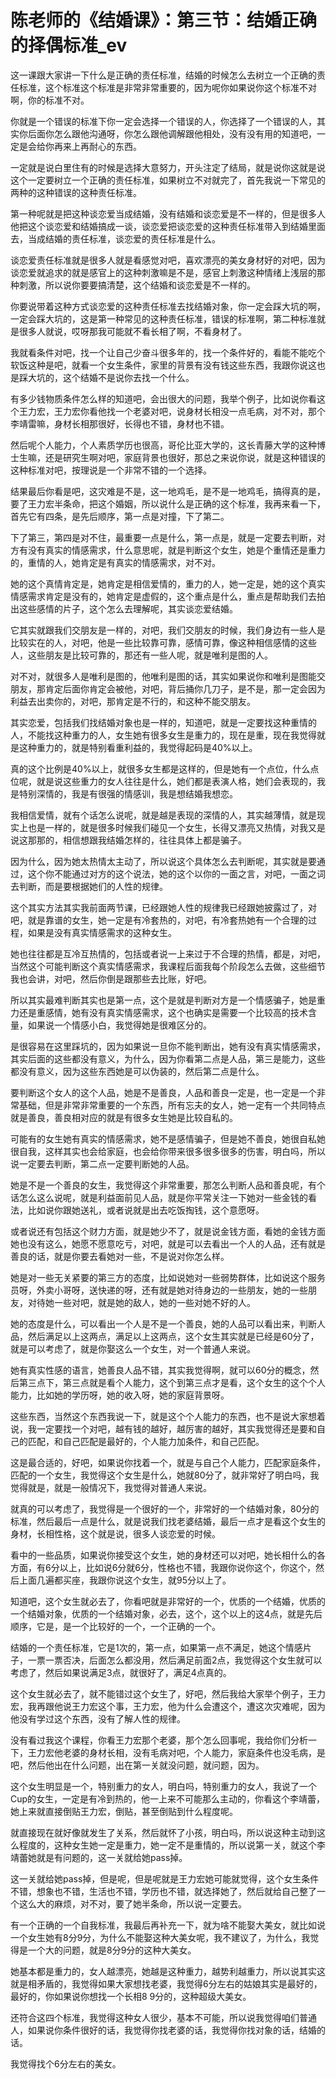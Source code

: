 # 陈老师的《结婚课》：第三节：结婚正确的择偶标准_ev

这一课跟大家讲一下什么是正确的责任标准，结婚的时候怎么去树立一个正确的责任标准，这个标准这个标准是非常非常重要的，因为呢你如果说你这个标准不对啊，你的标准不对。

你就是一个错误的标准下你一定会选择一个错误的人，你选择了一个错误的人，其实你后面你怎么跟他沟通呀，你怎么跟他调解跟他相处，没有没有用的知道吧，一定是会给你再来上再耐心的东西。

一定就是说白里住有的时候是选择大意努力，开头注定了结局，就是说你这就是说这个一定要树立一个正确的责任标准，如果树立不对就完了，首先我说一下常见的两种的这种错误的这种责任标准。

第一种呢就是把这种谈恋爱当成结婚，没有结婚和谈恋爱是不一样的，但是很多人他把这个谈恋爱和结婚搞成一谈，谈恋爱把谈恋爱的这种责任标准带入到结婚里面去，当成结婚的责任标准，谈恋爱的责任标准是什么。

谈恋爱责任标准就是很多人就是看感觉对吧，喜欢漂亮的美女身材好的对吧，因为谈恋爱就追求的就是感官上的这种刺激嘛是不是，感官上刺激这种情绪上浅层的那种刺激，所以说你要要搞清楚，这个结婚和谈恋爱是不一样的。

你要说带着这种方式谈恋爱的这种责任标准去找结婚对象，你一定会踩大坑的啊，一定会踩大坑的，这是第一种常见的这种责任标准，错误的标准啊，第二种标准就是很多人就说，哎呀那我可能就不看长相了啊，不看身材了。

我就看条件对吧，找一个让自己少奋斗很多年的，找一个条件好的，看能不能吃个软饭这种是吧，就看一个女生条件，家里的背景有没有钱这些东西，我跟你说这也是踩大坑的，这个结婚不是说你去找一个什么。

有多少钱物质条件怎么样的知道吧，会出很大的问题，我举个例子，比如说你看这个王力宏，王力宏你看他找一个老婆对吧，说身材长相没一点毛病，对不对，那个李靖雷嘛，身材长相那很好，长得也不错，身材也不错。

然后呢个人能力，个人素质学历也很高，哥伦比亚大学的，这长青藤大学的这种博士生嘛，还是研究生啊对吧，家庭背景也很好，那总之来说你说，就是这种错误的这种标准对吧，按理说是一个非常不错的一个选择。

结果最后你看是吧，这灾难是不是，这一地鸡毛，是不是一地鸡毛，搞得真的是，要了王力宏半条命，把这个婚姻，所以说什么是正确的这个标准，我再来看一下，首先它有四条，是先后顺序，第一点是对撞，下了第二。

下了第三，第四是对不住，最重要一点是什么，第一点是，就是一定要去判断，对方有没有真实的情感需求，什么意思呢，就是判断这个女生，她是个重情还是重力的，重情的人，她肯定是有真实的情感需求，对不对。

她的这个真情肯定是，她肯定是相信爱情的，重力的人，她一定是，她的这个真实情感需求肯定是没有的，她肯定是虚假的，这个重点是什么，重点是帮助我们去拍出这些感情的片子，这个怎么去理解呢，其实谈恋爱结婚。

它其实就跟我们交朋友是一样的，对吧，我们交朋友的时候，我们身边有一些人是比较实在的人，对吧，他是一些比较靠可靠，感情可靠，像这种相信感情的这些人，这些朋友是比较可靠的，那还有一些人呢，就是唯利是图的人。

对不对，就很多人是唯利是图的，他唯利是图的话，其实如果说你和唯利是图能交朋友，那肯定后面你肯定会被他，对吧，背后捅你几刀子，是不是，那一定会因为利益去出卖你的，对吧，那肯定是不行的，和这种不能交朋友。

其实恋爱，包括我们找结婚对象也是一样的，知道吧，就是一定要找这种重情的人，不能找这种重力的人，女生她有很多女生是重力的，现在是重，现在我觉得就是这种重力的，就是特别看重利益的，我觉得起码是40%以上。

真的这个比例是40%以上，就很多女生都是这样的，但是她有一个点位，什么点位呢，就是说这些重力的女人往往是什么，她们都是表演人格，她们会表现的，我是特别深情的，我是有很强的情感训，我是想结婚我想恋。

我相信爱情，就有个话怎么说呢，就是越是表现的深情的人，其实越薄情，就是现实上也是一样的，就是很多时候我们碰见一个女生，长得又漂亮又热情，对我又是说这那那的，相信想跟我结婚怎样的，往往具体上都是骗子。

因为什么，因为她太热情太主动了，所以说这个具体怎么去判断呢，其实就是要通过，这个你不能通过对方的这个说法，她的这个以你的一面之言，对吧，一面之词去判断，而是要根据她们的人性的规律。

这个其实方法其实我前面两节课，已经跟她人性的规律我已经跟她披露过了，对吧，就是靠谱的女生，她一定是有冷套热的，对吧，有冷套热她有一个合理的过程，如果是没有真实情感需求的这种女生。

她也往往都是互冷互热情的，包括或者说一上来过于不合理的热情，都是，对吧，当然这个可能判断这个真实情感需求，我课程后面我每个阶段怎么去做，这些细节我也会讲，对吧，然后你倒是跟那些去比账，好吧。

所以其实最难判断其实也是第一点，这个是就是判断对方是一个情感骗子，她是重力还是重感情，她有没有真实情感需求，这个也确实是需要一个比较高的技术含量，如果说一个情感小白，我觉得她是很难区分的。

是很容易在这里踩坑的，因为如果说一旦你不能判断出，她有没有真实情感需求，其实后面的这些都没有意义，为什么，因为你看第二点是人品，第三是能力，这些都没有意义，因为这些东西她是可以伪装的，然后第二点是什么。

要判断这个女人的这个人品，她是不是善良，人品和善良一定是，也一定是一个非常基础，但是非常非常重要的一个东西，所有忘夫的女人，她一定有一个共同特点就是善良，善良相对应的就是有很多女生她是比较自私的。

可能有的女生她有真实的情感需求，她不是感情骗子，但是她不善良，她很自私她很自我，这样其实也会给家庭，也会给你带来很多很多很多的伤害，明白吗，所以说一定要去判断，第二点一定要判断她的人品。

她是不是一个善良的女生，我觉得这个非常重要，那怎么判断人品和善良呢，有个话怎么这么说呢，就是利益面前见人品，就是你平常关注一下她对一些金钱的看法，比如说你跟她送礼，或者说就是出去吃饭掏钱，这个意愿呀。

或者说还有包括这个财力方面，就是她少不了，就是说金钱方面，看她的金钱方面她也没有这么，她愿不愿意吃亏，对吧，就是可以去看出一个人的人品，还有就是善良的话，就是你要去看她对一些，不是说对你怎么样。

她是对一些无关紧要的第三方的态度，比如说她对一些弱势群体，比如说这个服务员呀，外卖小哥呀，送快递的呀，还有就是她对待身边的一些朋友，她的一些朋友，对待她一些对吧，就是她的敌人，她的一些对她不好的人。

她的态度是什么，可以看出一个人是不是一个善良，她的人品可以看出来，判断人品，然后满足以上这两点，满足以上这两点，这个女生其实就是已经是60分了，就是可以考虑了，就是你娶这么一个女生，对一个普通人来说。

她有真实性感的语言，她善良人品不错，其实我觉得啊，就可以60分的概念，然后第三点下，第三点就是看个人能力，这个到第三点才是看，这个女生的这个个人能力，比如她的学历呀，她的收入呀，她的家庭背景呀。

这些东西，当然这个东西我说一下，就是这个个人能力的东西，也不是说大家想着说，我一定要找一个对吧，越有钱的越好，越厉害的越好，其实我觉得还是要和自己的匹配，和自己匹配是最好的，个人能力加条件，和自己匹配。

这是最合适的，好吧，如果说你找着一个，就是与自己个人能力，匹配家庭条件，匹配的一个女生，我觉得这个女生是什么，她就80分了，就非常好了明白吗，我觉得就是，就是一般情况下，我觉得对普通人来说。

就真的可以考虑了，我觉得是一个很好的一个，非常好的一个结婚对象，80分的标准，然后最后一点是什么，就是说我们找老婆结婚，最后一点才是看这个女生的身材，长相性格，这个就是说，很多人谈恋爱的时候。

看中的一些品质，如果说你接受这个女生，她的身材还可以对吧，她长相什么的各方面，有6分以上，比如说6分就6分，性格也不错，我跟你说你这个，你这个，然后上面几遍都买座，我跟你说这个女生，就95分以上了。

知道吧，这个女生就必去了，你看吧就是非常好的一个，优质的一个结婚，优质的一个结婚对象，优质的一个结婚对象，必去，这个，这个以上的这4点，就是先后顺序，它是，是一个比较好的一个，一个正确的一个。

结婚的一个责任标准，它是1次的，第一点，如果第一点不满足，她这个情感片子，一票一票否决，后面怎么都没用，然后满足前面2点，我觉得这个女生就可以考虑了，然后如果说满足3点，就很好了，满足4点真的。

这个女生就必去了，就不能错过这个女生了，好吧，然后我给大家举个例子，王力宏，我再跟他说王力宏这个事，王力宏，他为什么会遭这个，遭这次灾难呢，因为他没有学过这个东西，没有了解人性的规律。

没有看过我这个课程，你看王力宏那个老婆，那个怎么回事呢，我给你们分析一下，王力宏他老婆的身材长相，没有毛病对吧，个人能力，家庭条件也没毛病，是吧，然后他出在什么问题，出在第一关就没问题，就问题，因为。

这个女生明显是一个，特别重力的女人，明白吗，特别重力的女人，我说了一个Cup的女生，一定是有冷到热的，他一上来不可能那么主动的，你看这个李靖蕾，她上来就直接倒贴王力宏，倒贴，甚至倒贴到什么程度呢。

就直接现在就好像就发生了关系，然后就怀了小孩，明白吗，所以说这种主动到这么程度的，这种女生她一定是重力，她一定不是重情的，所以说第一关，就这个李靖蕾她就是有问题的，这一关就给她pass掉。

这一关就给她pass掉，但是呢，但是呢就是王力宏她可能就觉得，这个女生条件不错，想象也不错，生活也不错，学历也不错，就选择她了，然后就给自己整了一个这么大的麻烦，对不对，要了她半条命，所以说一定要去。

有一个正确的一个自我标准，我最后再补充一下，就为啥不能娶大美女，就比如说一个女生她有8分9分，为什么不能娶这种大美女呢，我不建议了，为什么，我觉得是一个大的问题，就是8分9分的这种大美女。

她基本都是重力的，女人越漂亮，她越是这种重力，越势利越重力，所以说其实这就是相矛盾的，我觉得如果大家想找老婆，我觉得6分左右的姑娘其实是最好的，最好的，你如果说你想找一个长相8 9分的，这种超级大美女。

还符合这四个标准，我觉得这种女人很少，基本不可能，所以说我觉得咱们普通人，如果说你条件很好的话，我觉得你找老婆的话，我觉得你找对象的话，结婚的话。

我觉得找个6分左右的美女。